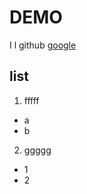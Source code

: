 DEMO
====

I l github [google](https://www.google.com/)

list
----

1. fffff
  + a
  + b
2. ggggg
  + 1
  + 2
